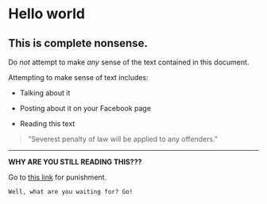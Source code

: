 # Hello world

## This is complete nonsense.

Do *not* attempt to make *any* sense of the text contained in this document.

Attempting to make sense of text includes: 

- Talking about it

- Posting about it on your Facebook page

- Reading this text

> "Severest penalty of law will be applied to any offenders."

---

**WHY ARE YOU STILL READING THIS???**

Go to [this link](https://www.example.com) for punishment.

`Well, what are you waiting for? Go!`